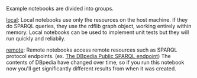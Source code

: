 Example notebooks are divided into groups.

[local](local): Local notebooks use only the resources on the host machine.  If they do SPARQL queries,  they use the rdflib graph
object,  working entirely within memory.  Local notebooks can be used to implement unit tests but they will run quickly and reliabily.

[remote](remote): Remote notebooks access remote resources such as SPARQL protocol endpoints.  (ex. <a href="http://dbpedia.org/sparql">The DBpedia Public SPARQL endpoint</a>)
The contents of DBpedia have changed over time,  so if you run this notebook now you'll get significantly different
results from when it was created.

